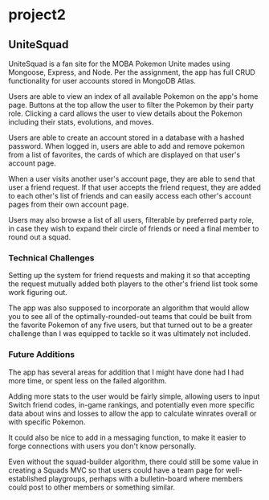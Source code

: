 # project2
## UniteSquad
UniteSquad is a fan site for the MOBA Pokemon Unite mades using Mongoose, Express, and Node. Per the assignment, the app has full CRUD functionality for user accounts stored in MongoDB Atlas.

Users are able to view an index of all available Pokemon on the app's home page. Buttons at the top allow the user to filter the Pokemon by their party role. Clicking a card allows the user to view details about the Pokemon including their stats, evolutions, and moves.

Users are able to create an account stored in a database with a hashed password. When logged in, users are able to add and remove pokemon from a list of favorites, the cards of which are displayed on that user's account page.

When a user visits another user's account page, they are able to send that user a friend request. If that user accepts the friend request, they are added to each other's list of friends and can easily access each other's account pages from their own account page.

Users may also browse a list of all users, filterable by preferred party role, in case they wish to expand their circle of friends or need a final member to round out a squad.

### Technical Challenges
Setting up the system for friend requests and making it so that accepting the request mutually added both players to the other's friend list took some work figuring out.

The app was also supposed to incorporate an algorithm that would allow you to see all of the optimally-rounded-out teams that could be built from the favorite Pokemon of any five users, but that turned out to be a greater challenge than I was equipped to tackle so it was ultimately not included.

### Future Additions
The app has several areas for addition that I might have done had I had more time, or spent less on the failed algorithm.

Adding more stats to the user would be fairly simple, allowing users to input Switch friend codes, in-game rankings, and potentially even more specific data about wins and losses to allow the app to calculate winrates overall or with specific Pokemon.

It could also be nice to add in a messaging function, to make it easier to forge connections with users you don't know personally.

Even without the squad-builder algorithm, there could still be some value in creating a Squads MVC so that users could have a team page for well-established playgroups, perhaps with a bulletin-board where members could post to other members or something similar.

